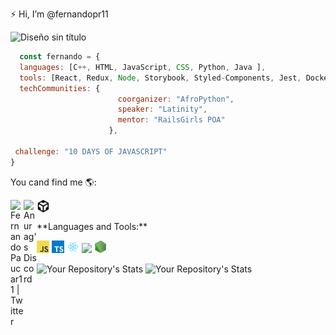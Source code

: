 :zap: Hi, I’m @fernandopr11

![Diseño sin título](https://user-images.githubusercontent.com/76860968/119158670-163ed800-ba1c-11eb-8274-72b140081cd3.png)

``` js
  const fernando = {
  languages: [C++, HTML, JavaScript, CSS, Python, Java ],
  tools: [React, Redux, Node, Storybook, Styled-Components, Jest, Docker],
  techCommunities: {
                        coorganizer: "AfroPython",
                        speaker: "Latinity",
                        mentor: "RailsGirls POA"
                      },
                      
 challenge: "10 DAYS OF JAVASCRIPT"
}
```

You cand find me 🌎:

<a href="https://twitter.com/FernandoPauca11">
  <img align="left" alt="FernandoPaucar11 | Twitter" width="21px" src="https://raw.githubusercontent.com/anuraghazra/anuraghazra/master/assets/twitter.svg" />
</a>
<a href="https://discord.gg/VK4k3Br">
  <img align="left" alt="Anurag's Discord" width="21px" src="https://raw.githubusercontent.com/anuraghazra/anuraghazra/master/assets/discord-round.svg" />
</a>
<a href="https://codesandbox.io/u/anuraghazra">
  <img align="left" alt="Anurag Hazra | CodeSandbox" width="20px" src="https://raw.githubusercontent.com/anuraghazra/anuraghazra/master/assets/codesandbox.svg" />
</a>
<br />
<br />
**Languages and Tools:**  

<code><img height="20" src="https://raw.githubusercontent.com/github/explore/80688e429a7d4ef2fca1e82350fe8e3517d3494d/topics/javascript/javascript.png"></code>
<code><img height="20" src="https://raw.githubusercontent.com/github/explore/80688e429a7d4ef2fca1e82350fe8e3517d3494d/topics/typescript/typescript.png"></code>
<code><img height="20" src="https://raw.githubusercontent.com/github/explore/80688e429a7d4ef2fca1e82350fe8e3517d3494d/topics/react/react.png"></code>
<code><img height="20" src="https://upload.wikimedia.org/wikipedia/commons/thumb/1/18/ISO_C%2B%2B_Logo.svg/1200px-ISO_C%2B%2B_Logo.svg.png"></code>
<code><img height="20" src="https://raw.githubusercontent.com/github/explore/80688e429a7d4ef2fca1e82350fe8e3517d3494d/topics/nodejs/nodejs.png"></code>    

![Your Repository's Stats](https://github-readme-stats.vercel.app/api?username=fernandopr11&show_icons&theme=tokyonight)
![Your Repository's Stats](https://github-readme-stats.vercel.app/api/top-langs/?username=fernandopr11&theme=tokyonight)

